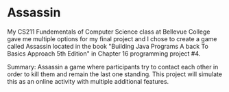 # Assassin
My CS211 Fundementals of Computer Science class at Bellevue College gave me multiple options for my final project and I chose to create a game called Assassin located in the book "Building Java Programs A back To Basics Approach 5th Edition" in Chapter 16 programming project #4. 

Summary: Assassin a game where participants try to contact each other in order to kill them and remain the last one standing. This project will simulate this as an online activity with multiple additional features.
